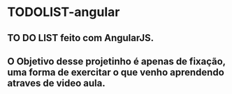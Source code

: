 # TODOLIST-angular

## TO DO LIST feito com AngularJS.
## O Objetivo desse projetinho é apenas de fixação, uma forma de exercitar o que venho aprendendo atraves de video aula.
